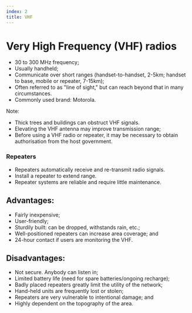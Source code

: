 ```yaml
---
index: 2
title: VHF
---
```

# Very High Frequency (VHF) radios

*	30 to 300 MHz frequency; 
*	Usually handheld;
*	Communicate over short ranges (handset-to-handset, 2-5km; handset to base, mobile or repeater, 7-15km);
*	Often referred to as "line of sight," but can reach beyond that in many circumstances. 
*	Commonly used brand: Motorola.

Note:

*	Thick trees and buildings can obstruct VHF signals. 
*	Elevating the VHF antenna may improve transmission range;
*	Before using a VHF radio or repeater, it may be necessary to obtain authorisation from the host government.

### Repeaters

*	Repeaters automatically receive and re-transmit radio signals.
*	Install a repeater to extend range. 
*	Repeater systems are reliable and require little maintenance. 

## Advantages:

*   Fairly inexpensive;
*   User-friendly;
*   Sturdily built: can be dropped, withstands rain, etc.;
*   Well-positioned repeaters can increase area coverage; and
*   24-hour contact if users are monitoring the VHF.

## Disadvantages:

*   Not secure. Anybody can listen in;
*   Limited battery life (need for spare batteries/ongoing recharge);
*   Badly placed repeaters greatly limit the utility of the network;
*   Hand-held units are frequently lost or stolen;
*   Repeaters are very vulnerable to intentional damage; and
*   Highly dependent on the topography of the area.
